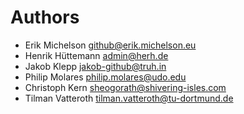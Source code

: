 <!--
SPDX-FileCopyrightText: 2021 The HedgeDoc developers (see AUTHORS file)

SPDX-License-Identifier: CC-BY-SA-4.0
-->

<!--
This file lists all individuals having contributed content to the repository.
To regenerate, use `git log --format='%aN <%aE>' | LC_ALL=C.UTF-8 sort -uf`.
-->

# Authors

- Erik Michelson <github@erik.michelson.eu>
- Henrik Hüttemann <admin@herh.de>
- Jakob Klepp <jakob-github@truh.in>
- Philip Molares <philip.molares@udo.edu>
- Christoph Kern <sheogorath@shivering-isles.com>
- Tilman Vatteroth <tilman.vatteroth@tu-dortmund.de>
